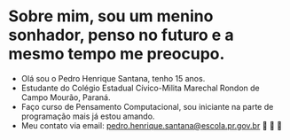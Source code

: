 # Sobre mim, sou um menino sonhador, penso no futuro e a mesmo tempo me preocupo.
- Olá sou o Pedro Henrique Santana, tenho 15 anos.
- Estudante do Colégio Estadual Cívico-Milita Marechal Rondon de Campo Mourão, Paraná.
- Faço curso de Pensamento Computacional, sou iniciante na parte de programação mais já estou amando.
- Meu contato via email: pedro.henrique.santana@escola.pr.gov.br
:muscle: :pray:
:trident:
